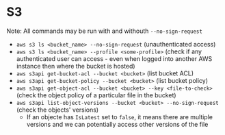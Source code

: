 # S3

Note: All commands may be run with and withouth `--no-sign-request`

- `aws s3 ls <bucket_name> --no-sign-request` (unauthenticated access)
- `aws s3 ls <bucket_name> --profile <some-profile>` (check if any authenticated user can access - even when logged into another AWS instance then where the bucket is hosted)
- `aws s3api get-bucket-acl --bucket <bucket>` (list bucket ACL)
- `aws s3api get-bucket-policy --bucket <bucket>` (list bucket policy)
- `aws s3api get-object-acl --bucket <bucket> --key <file-to-check>` (check the object policy of a particular file in the bucket)
- `aws s3api list-object-versions --bucket <bucket> --no-sign-request` (check the objects' versions)
    - If an objecte has `IsLatest` set to `false`, it means there are multiple versions and we can potentially access other versions of the file